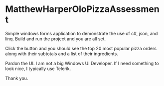 # MatthewHarperOloPizzaAssessment

Simple windows forms application to demonstrate the use of c#, json, and linq.  Build and run the project and you are all set.

Click the button and you should see the top 20 most popular pizza orders along with their subtotals and a list of their ingredients.

Pardon the UI.  I am not a big Windows UI Developer.  If I need something to look nice, I typically use Telerik.

Thank you.
